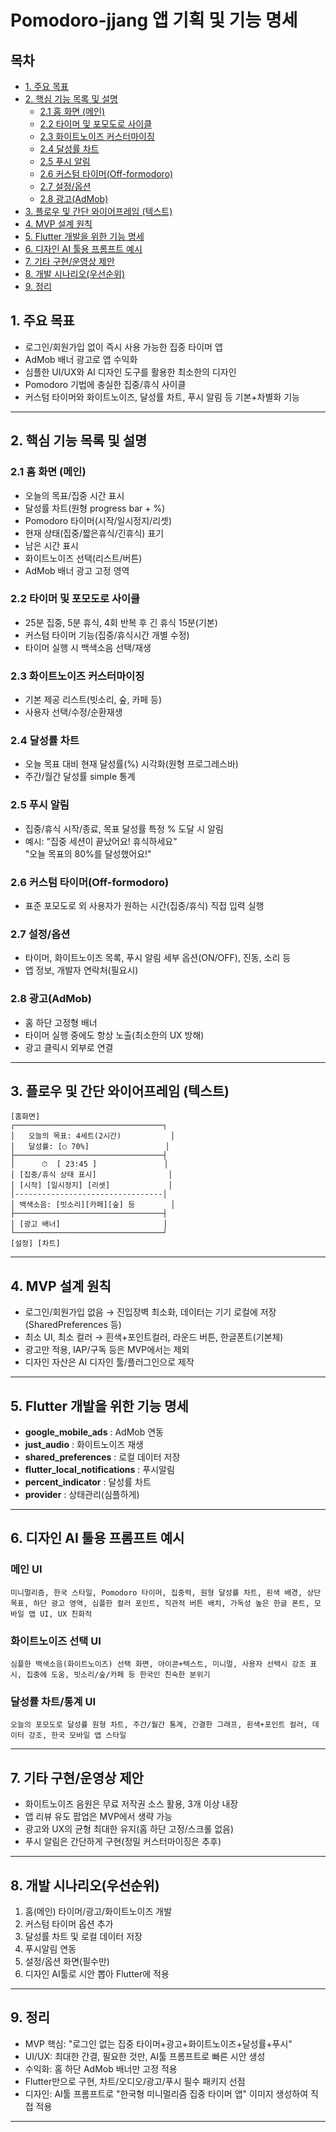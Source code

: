 # Pomodoro-jjang 앱 기획 및 기능 명세

## 목차
- [1. 주요 목표](#1-주요-목표)
- [2. 핵심 기능 목록 및 설명](#2-핵심-기능-목록-및-설명)
    - [2.1 홈 화면 (메인)](#21-홈-화면-메인)
    - [2.2 타이머 및 포모도로 사이클](#22-타이머-및-포모도로-사이클)
    - [2.3 화이트노이즈 커스터마이징](#23-화이트노이즈-커스터마이징)
    - [2.4 달성률 차트](#24-달성률-차트)
    - [2.5 푸시 알림](#25-푸시-알림)
    - [2.6 커스텀 타이머(Off-formodoro)](#26-커스텀-타이머off-formodoro)
    - [2.7 설정/옵션](#27-설정옵션)
    - [2.8 광고(AdMob)](#28-광고admob)
- [3. 플로우 및 간단 와이어프레임 (텍스트)](#3-플로우-및-간단-와이어프레임-텍스트)
- [4. MVP 설계 원칙](#4-mvp-설계-원칙)
- [5. Flutter 개발을 위한 기능 명세](#5-flutter-개발을-위한-기능-명세)
- [6. 디자인 AI 툴용 프롬프트 예시](#6-디자인-ai-툴용-프롬프트-예시)
- [7. 기타 구현/운영상 제안](#7-기타-구현운영상-제안)
- [8. 개발 시나리오(우선순위)](#8-개발-시나리오우선순위)
- [9. 정리](#9-정리)

## 1. 주요 목표

- 로그인/회원가입 없이 즉시 사용 가능한 집중 타이머 앱
- AdMob 배너 광고로 앱 수익화
- 심플한 UI/UX와 AI 디자인 도구를 활용한 최소한의 디자인
- Pomodoro 기법에 충실한 집중/휴식 사이클
- 커스텀 타이머와 화이트노이즈, 달성률 차트, 푸시 알림 등 기본+차별화 기능

---

## 2. 핵심 기능 목록 및 설명

### 2.1 홈 화면 (메인)

- 오늘의 목표/집중 시간 표시
- 달성률 차트(원형 progress bar + %)
- Pomodoro 타이머(시작/일시정지/리셋)
- 현재 상태(집중/짧은휴식/긴휴식) 표기
- 남은 시간 표시
- 화이트노이즈 선택(리스트/버튼)
- AdMob 배너 광고 고정 영역

### 2.2 타이머 및 포모도로 사이클

- 25분 집중, 5분 휴식, 4회 반복 후 긴 휴식 15분(기본)
- 커스텀 타이머 기능(집중/휴식시간 개별 수정)
- 타이머 실행 시 백색소음 선택/재생

### 2.3 화이트노이즈 커스터마이징

- 기본 제공 리스트(빗소리, 숲, 카페 등)
- 사용자 선택/수정/순환재생

### 2.4 달성률 차트

- 오늘 목표 대비 현재 달성률(%) 시각화(원형 프로그레스바)
- 주간/월간 달성률 simple 통계

### 2.5 푸시 알림

- 집중/휴식 시작/종료, 목표 달성률 특정 % 도달 시 알림
- 예시: "집중 세션이 끝났어요! 휴식하세요"\
  "오늘 목표의 80%를 달성했어요!"

### 2.6 커스텀 타이머(Off-formodoro)

- 표준 포모도로 외 사용자가 원하는 시간(집중/휴식) 직접 입력 실행

### 2.7 설정/옵션

- 타이머, 화이트노이즈 목록, 푸시 알림 세부 옵션(ON/OFF), 진동, 소리 등
- 앱 정보, 개발자 연락처(필요시)

### 2.8 광고(AdMob)

- 홈 하단 고정형 배너
- 타이머 실행 중에도 항상 노출(최소한의 UX 방해)
- 광고 클릭시 외부로 연결

---

## 3. 플로우 및 간단 와이어프레임 (텍스트)

```
[홈화면]
┌─────────────────────────────────┐
│   오늘의 목표: 4세트(2시간)           │
│   달성률: [○ 70%]                 │
├─────────────────────────────────┤
│      ⏱  [ 23:45 ]               │
│ [집중/휴식 상태 표시]                │
│ [시작] [일시정지] [리셋]             │
│---------------------------------│
│ 백색소음: [빗소리][카페][숲] 등        │
├─────────────────────────────────┤
│ [광고 배너]                       │
└─────────────────────────────────┘
[설정] [차트]
```

---

## 4. MVP 설계 원칙

- 로그인/회원가입 없음 → 진입장벽 최소화, 데이터는 기기 로컬에 저장(SharedPreferences 등)
- 최소 UI, 최소 컬러 → 흰색+포인트컬러, 라운드 버튼, 한글폰트(기본체)
- 광고만 적용, IAP/구독 등은 MVP에서는 제외
- 디자인 자산은 AI 디자인 툴/플러그인으로 제작

---

## 5. Flutter 개발을 위한 기능 명세

- **google\_mobile\_ads** : AdMob 연동
- **just\_audio** : 화이트노이즈 재생
- **shared\_preferences** : 로컬 데이터 저장
- **flutter\_local\_notifications** : 푸시알림
- **percent\_indicator** : 달성률 차트
- **provider** : 상태관리(심플하게)

---

## 6. 디자인 AI 툴용 프롬프트 예시

### 메인 UI

```
미니멀리즘, 한국 스타일, Pomodoro 타이머, 집중력, 원형 달성률 차트, 흰색 배경, 상단 목표, 하단 광고 영역, 심플한 컬러 포인트, 직관적 버튼 배치, 가독성 높은 한글 폰트, 모바일 앱 UI, UX 친화적
```

### 화이트노이즈 선택 UI

```
심플한 백색소음(화이트노이즈) 선택 화면, 아이콘+텍스트, 미니멀, 사용자 선택시 강조 표시, 집중에 도움, 빗소리/숲/카페 등 한국인 친숙한 분위기
```

### 달성률 차트/통계 UI

```
오늘의 포모도로 달성률 원형 차트, 주간/월간 통계, 간결한 그래프, 흰색+포인트 컬러, 데이터 강조, 한국 모바일 앱 스타일
```

---

## 7. 기타 구현/운영상 제안

- 화이트노이즈 음원은 무료 저작권 소스 활용, 3개 이상 내장
- 앱 리뷰 유도 팝업은 MVP에서 생략 가능
- 광고와 UX의 균형 최대한 유지(홈 하단 고정/스크롤 없음)
- 푸시 알림은 간단하게 구현(정밀 커스터마이징은 추후)

---

## 8. 개발 시나리오(우선순위)

1. 홈(메인) 타이머/광고/화이트노이즈 개발
2. 커스텀 타이머 옵션 추가
3. 달성률 차트 및 로컬 데이터 저장
4. 푸시알림 연동
5. 설정/옵션 화면(필수만)
6. 디자인 AI툴로 시안 뽑아 Flutter에 적용

---

## 9. 정리

- MVP 핵심: "로그인 없는 집중 타이머+광고+화이트노이즈+달성률+푸시"
- UI/UX: 최대한 간결, 필요한 것만, AI툴 프롬프트로 빠른 시안 생성
- 수익화: 홈 하단 AdMob 배너만 고정 적용
- Flutter만으로 구현, 차트/오디오/광고/푸시 필수 패키지 선점
- 디자인: AI툴 프롬프트로 "한국형 미니멀리즘 집중 타이머 앱" 이미지 생성하여 직접 적용

---


